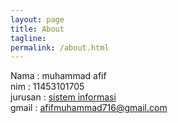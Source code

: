 ```yaml
---
layout: page
title: About
tagline:
permalink: /about.html
---
```

Nama     : muhammad afif <br>
nim      : 11453101705 <br>
jurusan  : <a href="https://sif.uin-suska.ac.id">sistem informasi</a> <br>
gmail    : afifmuhammad716@gmail.com
